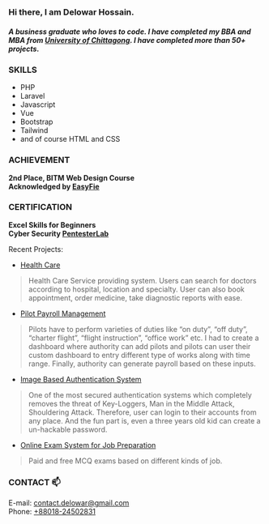 ### Hi there, I am Delowar Hossain. 
##### A business graduate who loves to code. I have completed my BBA and MBA from [University of Chittagong](https://cu.ac.bd/). I have completed more than 50+ projects.

### SKILLS
* PHP
* Laravel
* Javascript
* Vue
* Bootstrap
* Tailwind
* and of course HTML and CSS

### ACHIEVEMENT

  **2nd Place, BITM Web Design Course** <br/>
  **Acknowledged by [EasyFie](https://easyfie.com)**

### CERTIFICATION

  **Excel Skills for Beginners** <br/>
  **Cyber Security [PentesterLab](https://pentesterlab.com/profile/illusionist3886)**


Recent Projects:
-	[Health Care](https://www.e-healthbd.com)
  > Health Care Service providing system. Users can search for doctors according to hospital, location and specialty. User can also book appointment, order medicine, take diagnostic reports with ease.
-	[Pilot Payroll Management](https://www.crystalaironline.com)
  > Pilots have to perform varieties of duties like “on duty”, “off duty”, “charter flight”, “flight instruction”, “office work” etc. I had to create a dashboard where authority can add pilots and pilots can user their custom dashboard to entry different type of works along with time range. Finally, authority can generate payroll based on these inputs.
-	[Image Based Authentication System](http://beta.passnumber.com)
  > One of the most secured authentication systems which completely removes the threat of Key-Loggers, Man in the Middle Attack, Shouldering Attack. Therefore, user can login to       their accounts from any place. And the fun part is, even a three years old kid can create a un-hackable password.
-	[Online Exam System for Job Preparation](http://bdjobexam.com)
  > Paid and free MCQ exams based on different kinds of job. 

### CONTACT 📫

  E-mail: [contact.delowar@gmail.com](mailto:contact.delowar@gmail.com) <br/>
  Phone: [+88018-24502831](tel:+88018-24502831)
